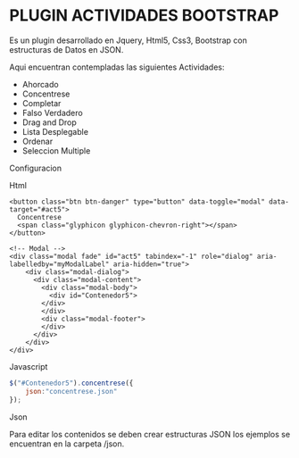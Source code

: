 # PLUGIN ACTIVIDADES BOOTSTRAP

Es un plugin desarrollado en Jquery, Html5, Css3, Bootstrap con estructuras de Datos en JSON.

Aqui encuentran contempladas las siguientes Actividades:

* Ahorcado
* Concentrese
* Completar
* Falso Verdadero
* Drag and Drop
* Lista Desplegable
* Ordenar
* Seleccion Multiple

Configuracion

Html
```
<button class="btn btn-danger" type="button" data-toggle="modal" data-target="#act5">
  Concentrese
  <span class="glyphicon glyphicon-chevron-right"></span>
</button>          

<!-- Modal -->
<div class="modal fade" id="act5" tabindex="-1" role="dialog" aria-labelledby="myModalLabel" aria-hidden="true">
	<div class="modal-dialog">
	  <div class="modal-content">
	    <div class="modal-body">
	      <div id="Contenedor5">
        </div>
	    </div>
	    <div class="modal-footer">
	    </div>
	  </div>
	</div>
</div>
```
Javascript

```javascript
$("#Contenedor5").concentrese({
	json:"concentrese.json"
});
```

Json

Para editar los contenidos se deben crear estructuras JSON los ejemplos se encuentran en la carpeta /json.


